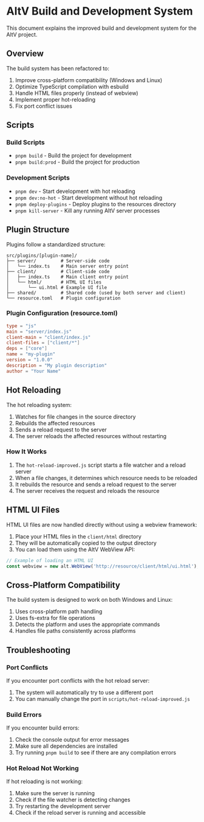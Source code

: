 # AltV Build and Development System

This document explains the improved build and development system for the AltV project.

## Overview

The build system has been refactored to:

1. Improve cross-platform compatibility (Windows and Linux)
2. Optimize TypeScript compilation with esbuild
3. Handle HTML files properly (instead of webview)
4. Implement proper hot-reloading
5. Fix port conflict issues

## Scripts

### Build Scripts

- `pnpm build` - Build the project for development
- `pnpm build:prod` - Build the project for production

### Development Scripts

- `pnpm dev` - Start development with hot reloading
- `pnpm dev:no-hot` - Start development without hot reloading
- `pnpm deploy-plugins` - Deploy plugins to the resources directory
- `pnpm kill-server` - Kill any running AltV server processes

## Plugin Structure

Plugins follow a standardized structure:

```
src/plugins/[plugin-name]/
├── server/         # Server-side code
│   └── index.ts    # Main server entry point
├── client/         # Client-side code
│   ├── index.ts    # Main client entry point
│   └── html/       # HTML UI files
│       └── ui.html # Example UI file
├── shared/         # Shared code (used by both server and client)
└── resource.toml   # Plugin configuration
```

### Plugin Configuration (resource.toml)

```toml
type = "js"
main = "server/index.js"
client-main = "client/index.js"
client-files = ["client/*"]
deps = ["core"]
name = "my-plugin"
version = "1.0.0"
description = "My plugin description"
author = "Your Name"
```

## Hot Reloading

The hot reloading system:

1. Watches for file changes in the source directory
2. Rebuilds the affected resources
3. Sends a reload request to the server
4. The server reloads the affected resources without restarting

### How It Works

1. The `hot-reload-improved.js` script starts a file watcher and a reload server
2. When a file changes, it determines which resource needs to be reloaded
3. It rebuilds the resource and sends a reload request to the server
4. The server receives the request and reloads the resource

## HTML UI Files

HTML UI files are now handled directly without using a webview framework:

1. Place your HTML files in the `client/html` directory
2. They will be automatically copied to the output directory
3. You can load them using the AltV WebView API:

```typescript
// Example of loading an HTML UI
const webview = new alt.WebView('http://resource/client/html/ui.html');
```

## Cross-Platform Compatibility

The build system is designed to work on both Windows and Linux:

1. Uses cross-platform path handling
2. Uses fs-extra for file operations
3. Detects the platform and uses the appropriate commands
4. Handles file paths consistently across platforms

## Troubleshooting

### Port Conflicts

If you encounter port conflicts with the hot reload server:

1. The system will automatically try to use a different port
2. You can manually change the port in `scripts/hot-reload-improved.js`

### Build Errors

If you encounter build errors:

1. Check the console output for error messages
2. Make sure all dependencies are installed
3. Try running `pnpm build` to see if there are any compilation errors

### Hot Reload Not Working

If hot reloading is not working:

1. Make sure the server is running
2. Check if the file watcher is detecting changes
3. Try restarting the development server
4. Check if the reload server is running and accessible
